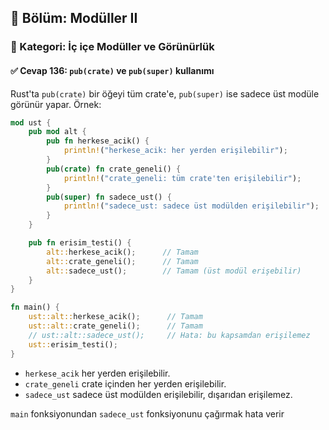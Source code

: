 ## 📘 Bölüm: Modüller II  
### 🔹 Kategori: İç içe Modüller ve Görünürlük  
#### ✅ Cevap 136: `pub(crate)` ve `pub(super)` kullanımı

Rust'ta `pub(crate)` bir öğeyi tüm crate'e, `pub(super)` ise sadece üst modüle görünür yapar. Örnek:

```rust
mod ust {
    pub mod alt {
        pub fn herkese_acik() {
            println!("herkese_acik: her yerden erişilebilir");
        }
        pub(crate) fn crate_geneli() {
            println!("crate_geneli: tüm crate'ten erişilebilir");
        }
        pub(super) fn sadece_ust() {
            println!("sadece_ust: sadece üst modülden erişilebilir");
        }
    }

    pub fn erisim_testi() {
        alt::herkese_acik();      // Tamam
        alt::crate_geneli();      // Tamam
        alt::sadece_ust();        // Tamam (üst modül erişebilir)
    }
}

fn main() {
    ust::alt::herkese_acik();      // Tamam
    ust::alt::crate_geneli();      // Tamam
    // ust::alt::sadece_ust();     // Hata: bu kapsamdan erişilemez
    ust::erisim_testi();
}
```

- `herkese_acik` her yerden erişilebilir.
- `crate_geneli` crate içinden her yerden erişilebilir.
- `sadece_ust` sadece üst modülden erişilebilir, dışarıdan erişilemez.

`main` fonksiyonundan `sadece_ust` fonksiyonunu çağırmak hata verir
